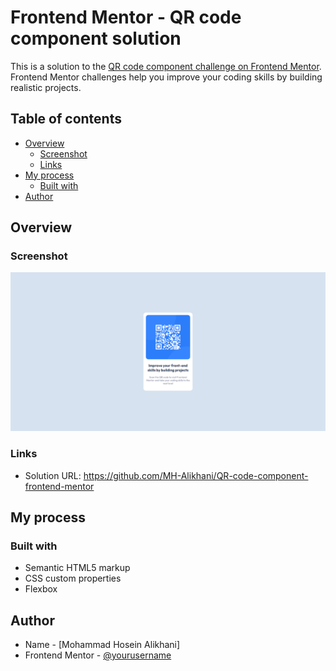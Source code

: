 # Frontend Mentor - QR code component solution

This is a solution to the [QR code component challenge on Frontend Mentor](https://www.frontendmentor.io/challenges/qr-code-component-iux_sIO_H). Frontend Mentor challenges help you improve your coding skills by building realistic projects.

## Table of contents

- [Overview](#overview)
  - [Screenshot](#screenshot)
  - [Links](#links)
- [My process](#my-process)
  - [Built with](#built-with)
- [Author](#author)

## Overview

### Screenshot

![](./screenshot.png)

### Links

- Solution URL: https://github.com/MH-Alikhani/QR-code-component-frontend-mentor

## My process

### Built with

- Semantic HTML5 markup
- CSS custom properties
- Flexbox

## Author

- Name - [Mohammad Hosein Alikhani]
- Frontend Mentor - [@yourusername](https://www.frontendmentor.io/profile/yourusername)
